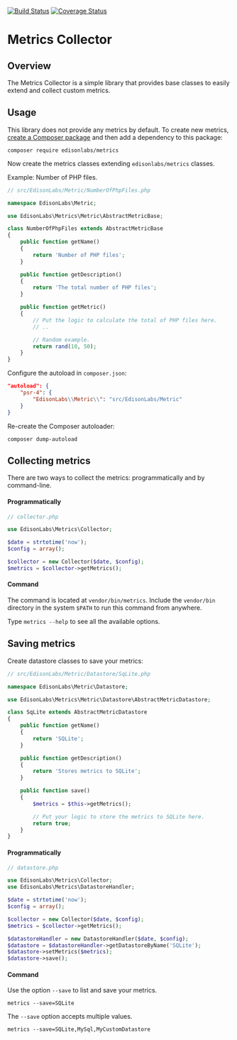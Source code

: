 [![Build Status](https://travis-ci.com/EdisonLabs/metrics.svg?branch=1.x)](https://travis-ci.com/EdisonLabs/metrics) [![Coverage Status](https://coveralls.io/repos/github/EdisonLabs/metrics/badge.svg?branch=1.x)](https://coveralls.io/github/EdisonLabs/metrics?branch=1.x)

# Metrics Collector

## Overview
The Metrics Collector is a simple library that provides base classes to easily extend and collect custom metrics.

## Usage

This library does not provide any metrics by default. To create new metrics, [create a Composer package](https://getcomposer.org/doc/01-basic-usage.md) and then add a dependency to this package:

```
composer require edisonlabs/metrics
```

Now create the metrics classes extending `edisonlabs/metrics` classes.

Example: Number of PHP files.

```php
// src/EdisonLabs/Metric/NumberOfPhpFiles.php

namespace EdisonLabs\Metric;

use EdisonLabs\Metrics\Metric\AbstractMetricBase;

class NumberOfPhpFiles extends AbstractMetricBase
{
    public function getName()
    {
        return 'Number of PHP files';
    }

    public function getDescription()
    {
        return 'The total number of PHP files';
    }

    public function getMetric()
    {
        // Put the logic to calculate the total of PHP files here.
        // ..

        // Random example.
        return rand(10, 50);
    }
}
```

Configure the autoload in `composer.json`:
```json
"autoload": {
    "psr-4": {
        "EdisonLabs\\Metric\\": "src/EdisonLabs/Metric"
    }
}
```

Re-create the Composer autoloader:
```
composer dump-autoload
```

## Collecting metrics

There are two ways to collect the metrics: programmatically and by command-line.

#### Programmatically

```php
// collector.php

use EdisonLabs\Metrics\Collector;

$date = strtotime('now');
$config = array();

$collector = new Collector($date, $config);
$metrics = $collector->getMetrics();
```

#### Command

The command is located at `vendor/bin/metrics`. Include the `vendor/bin` directory in the system `$PATH` to run this command from anywhere.

Type `metrics --help` to see all the available options.

## Saving metrics
Create datastore classes to save your metrics:

```php
// src/EdisonLabs/Metric/Datastore/SqLite.php

namespace EdisonLabs\Metric\Datastore;

use EdisonLabs\Metrics\Metric\Datastore\AbstractMetricDatastore;

class SqLite extends AbstractMetricDatastore
{
    public function getName()
    {
        return 'SQLite';
    }

    public function getDescription()
    {
        return 'Stores metrics to SQLite';
    }

    public function save()
    {
        $metrics = $this->getMetrics();

        // Put your logic to store the metrics to SQLite here.
        return true;
    }
}
```

#### Programmatically
```php
// datastore.php

use EdisonLabs\Metrics\Collector;
use EdisonLabs\Metrics\DatastoreHandler;

$date = strtotime('now');
$config = array();

$collector = new Collector($date, $config);
$metrics = $collector->getMetrics();

$datastoreHandler = new DatastoreHandler($date, $config);
$datastore = $datastoreHandler->getDatastoreByName('SQLite');
$datastore->setMetrics($metrics);
$datastore->save();
```

#### Command
Use the option `--save` to list and save your metrics.
```
metrics --save=SQLite
```

The `--save` option accepts multiple values.
```
metrics --save=SQLite,MySql,MyCustomDatastore
```
